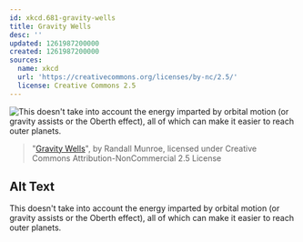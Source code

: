 ```yaml
---
id: xkcd.681-gravity-wells
title: Gravity Wells
desc: ''
updated: 1261987200000
created: 1261987200000
sources:
  name: xkcd
  url: 'https://creativecommons.org/licenses/by-nc/2.5/'
  license: Creative Commons 2.5
---
```

![This doesn't take into account the energy imparted by orbital motion (or gravity assists or the Oberth effect), all of which can make it easier to reach outer planets.](https://imgs.xkcd.com/comics/gravity_wells.png)
> "[Gravity Wells](https://xkcd.com/681/)", by Randall Munroe, licensed under Creative Commons Attribution-NonCommercial 2.5 License

## Alt Text
This doesn't take into account the energy imparted by orbital motion (or gravity assists or the Oberth effect), all of which can make it easier to reach outer planets.
